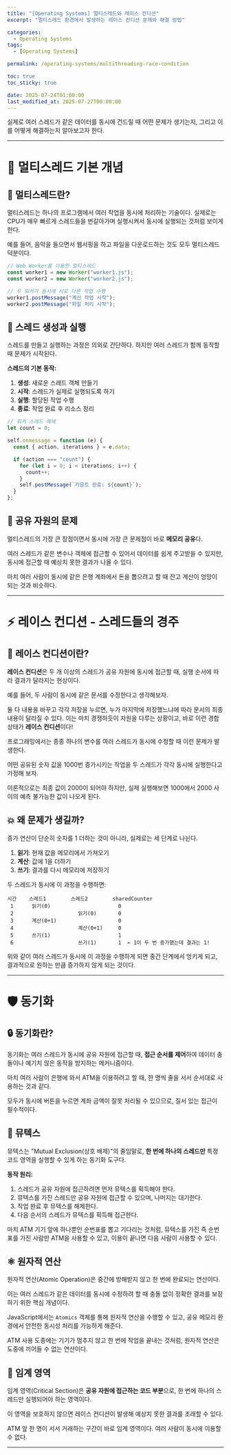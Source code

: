 ```yaml
---
title: "[Operating Systems] 멀티스레드와 레이스 컨디션"
excerpt: "멀티스레드 환경에서 발생하는 레이스 컨디션 문제와 해결 방법"

categories:
  - Operating Systems
tags:
  - [Operating Systems]

permalink: /operating-systems/multithreading-race-condition

toc: true
toc_sticky: true

date: 2025-07-24T01:00:00
last_modified_at: 2025-07-27T00:00:00
---
```


실제로 여러 스레드가 같은 데이터를 동시에 건드릴 때 어떤 문제가 생기는지, 그리고 이를 어떻게 해결하는지 알아보고자 한다.

---

# 🧵 멀티스레드 기본 개념

## 🎯 멀티스레드란?

멀티스레드는 하나의 프로그램에서 여러 작업을 동시에 처리하는 기술이다. 실제로는 CPU가 매우 빠르게 스레드들을 번갈아가며 실행시켜서 동시에 실행되는 것처럼 보이게 한다.

예를 들어, 음악을 들으면서 웹서핑을 하고 파일을 다운로드하는 것도 모두 멀티스레드 덕분이다.

```javascript
// Web Worker를 이용한 멀티스레드
const worker1 = new Worker("worker1.js");
const worker2 = new Worker("worker2.js");

// 두 워커가 동시에 서로 다른 작업 수행
worker1.postMessage("계산 작업 시작");
worker2.postMessage("파일 처리 시작");
```

## 🔄 스레드 생성과 실행

스레드를 만들고 실행하는 과정은 의외로 간단하다. 하지만 여러 스레드가 함께 동작할 때 문제가 시작된다.

**스레드의 기본 동작:**

1. **생성**: 새로운 스레드 객체 만들기
2. **시작**: 스레드가 실제로 실행되도록 하기
3. **실행**: 할당된 작업 수행
4. **종료**: 작업 완료 후 리소스 정리

```javascript
// 워커 스레드 예제
let count = 0;

self.onmessage = function (e) {
  const { action, iterations } = e.data;

  if (action === "count") {
    for (let i = 0; i < iterations; i++) {
      count++;
    }
    self.postMessage(`카운트 완료: ${count}`);
  }
};
```

## 🤝 공유 자원의 문제

멀티스레드의 가장 큰 장점이면서 동시에 가장 큰 문제점이 바로 **메모리 공유**다.

여러 스레드가 같은 변수나 객체에 접근할 수 있어서 데이터를 쉽게 주고받을 수 있지만, 동시에 접근할 때 예상치 못한 결과가 나올 수 있다.

마치 여러 사람이 동시에 같은 은행 계좌에서 돈을 뽑으려고 할 때 잔고 계산이 엉망이 되는 것과 비슷하다.

---

# ⚡ 레이스 컨디션 - 스레드들의 경주

## 🏁 레이스 컨디션이란?

**레이스 컨디션**은 두 개 이상의 스레드가 공유 자원에 동시에 접근할 때, 실행 순서에 따라 결과가 달라지는 현상이다.

예를 들어, 두 사람이 동시에 같은 문서를 수정한다고 생각해보자.

둘 다 내용을 바꾸고 각각 저장을 누르면, 누가 마지막에 저장했느냐에 따라 문서의 최종 내용이 달라질 수 있다. 이는 마치 경쟁하듯이 자원을 다루는 상황이고, 바로 이런 경합 상태가 **레이스 컨디션**이다!

프로그래밍에서는 종종 하나의 변수를 여러 스레드가 동시에 수정할 때 이런 문제가 발생한다.

어떤 공유된 숫자 값을 1000번 증가시키는 작업을 두 스레드가 각각 동시에 실행한다고 가정해 보자.

이론적으로는 최종 값이 2000이 되어야 하지만, 실제 실행해보면 1000에서 2000 사이의 예측 불가능한 값이 나오게 된다.

## 💥 왜 문제가 생길까?

증가 연산이 단순히 숫자를 1 더하는 것이 아니라, 실제로는 세 단계로 나뉜다.

1. **읽기**: 현재 값을 메모리에서 가져오기
2. **계산**: 값에 1을 더하기
3. **쓰기**: 결과를 다시 메모리에 저장하기

두 스레드가 동시에 이 과정을 수행하면:

```
시간    스레드1        스레드2        sharedCounter
 1      읽기(0)                      0
 2                     읽기(0)       0
 3      계산(0+1)                    0
 4                     계산(0+1)     0
 5      쓰기(1)                      1
 6                     쓰기(1)       1  ← 1이 두 번 증가했는데 결과는 1!
```

위와 같이 여러 스레드가 동시에 이 과정을 수행하게 되면 중간 단계에서 엉키게 되고, 결과적으로 원하는 만큼 증가하지 않게 되는 것이다.

---

# 🛡️ 동기화

## 🔒 동기화란?

동기화는 여러 스레드가 동시에 공유 자원에 접근할 때, **접근 순서를 제어**하여 데이터 충돌이나 예기치 않은 동작을 방지하는 메커니즘이다.

마치 여러 사람이 은행에 와서 ATM을 이용하려고 할 때, 한 명씩 줄을 서서 순서대로 사용하는 것과 같다.

모두가 동시에 버튼을 누르면 계좌 금액이 잘못 처리될 수 있으므로, 질서 있는 접근이 필수적이다.

## 🚪 뮤텍스

뮤텍스는 "Mutual Exclusion(상호 배제)"의 줄임말로, **한 번에 하나의 스레드만** 특정 코드 영역을 실행할 수 있게 하는 동기화 도구다.

**동작 원리:**

1. 스레드가 공유 자원에 접근하려면 먼저 뮤텍스를 획득해야 한다.
2. 뮤텍스를 가진 스레드만 공유 자원에 접근할 수 있으며, 나머지는 대기한다.
3. 작업 완료 후 뮤텍스를 해제한다.
4. 다음 순서의 스레드가 뮤텍스를 획득해 접근한다.

마치 ATM 기기 앞에 하나뿐인 순번표를 뽑고 기다리는 것처럼, 뮤텍스를 가진 즉 순번표를 가진 사람만 ATM을 사용할 수 있고, 이용이 끝나면 다음 사람이 사용할 수 있다.

## ⚛️ 원자적 연산

원자적 연산(Atomic Operation)은 중간에 방해받지 않고 한 번에 완료되는 연산이다.

이는 여러 스레드가 같은 데이터를 동시에 수정하려 할 때 충돌 없이 정확한 결과를 보장하기 위한 핵심 개념이다.

JavaScript에서는 `Atomics` 객체를 통해 원자적 연산을 수행할 수 있고, 공유 메모리 환경에서 안전한 동시성 처리를 가능하게 해준다.

ATM 사용 도중에는 기기가 멈추지 않고 한 번에 작업을 끝내는 것처럼, 원자적 연산은 도중에 끼어들 수 없는 연산이다.

## 🔐 임계 영역

임계 영역(Critical Section)은 **공유 자원에 접근하는 코드 부분**으로, 한 번에 하나의 스레드만 실행되어야 하는 영역이다.

이 영역을 보호하지 않으면 레이스 컨디션이 발생해 예상치 못한 결과를 초래할 수 있다.

ATM 앞 한 명이 서서 거래하는 구간이 바로 임계 영역이다. 여러 사람이 동시에 이용할 수 없다.

---
